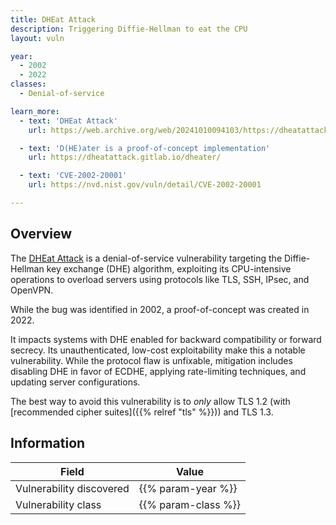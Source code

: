 ```yaml
---
title: DHEat Attack
description: Triggering Diffie-Hellman to eat the CPU
layout: vuln

year:
  - 2002
  - 2022
classes:
  - Denial-of-service

learn_more:
  - text: 'DHEat Attack'
    url: https://web.archive.org/web/20241010094103/https://dheatattack.com/

  - text: 'D(HE)ater is a proof-of-concept implementation'
    url: https://dheatattack.gitlab.io/dheater/

  - text: 'CVE-2002-20001'
    url: https://nvd.nist.gov/vuln/detail/CVE-2002-20001

---
```


## Overview

The [DHEat Attack] is a denial-of-service vulnerability targeting the Diffie-Hellman key exchange (DHE) algorithm, exploiting its CPU-intensive operations to overload servers using protocols like TLS, SSH, IPsec, and OpenVPN.

While the bug was identified in 2002, a proof-of-concept was created in 2022.

It impacts systems with DHE enabled for backward compatibility or forward secrecy. Its unauthenticated, low-cost exploitability make this a notable vulnerability. While the protocol flaw is unfixable, mitigation includes disabling DHE in favor of ECDHE, applying rate-limiting techniques, and updating server configurations.

The best way to avoid this vulnerability is to _only_ allow TLS 1.2 (with [recommended cipher suites]({{% relref "tls" %}})) and TLS 1.3.

## Information

| Field                    | Value               |
|--------------------------|---------------------|
| Vulnerability discovered | {{% param-year %}}  |
| Vulnerability class      | {{% param-class %}} |

[DHEat Attack]: https://web.archive.org/web/20241010094103/https://dheatattack.com/

